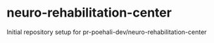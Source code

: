 # neuro-rehabilitation-center

Initial repository setup for pr-poehali-dev/neuro-rehabilitation-center